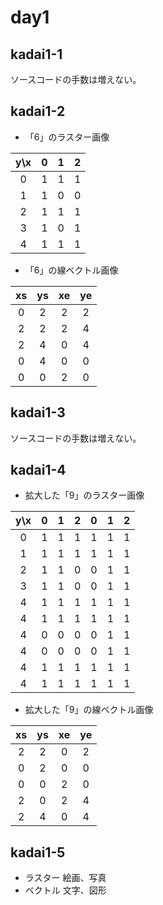 # day1

## kadai1-1

ソースコードの手数は増えない。

## kadai1-2

* 「6」のラスター画像

| y\x | 0   | 1   | 2   |
|:---:|:---:|:---:|:---:|
|0    |1    |1    |1    |
|1    |1    |0    |0    |
|2    |1    |1    |1    |
|3    |1    |0    |1    |
|4    |1    |1    |1    |

* 「6」の線ベクトル画像

| xs  | ys  | xe  | ye  |
|:---:|:---:|:---:|:---:|
|0    |2    |2    |2    |
|2    |2    |2    |4    |
|2    |4    |0    |4    |
|0    |4    |0    |0    |
|0    |0    |2    |0    |

## kadai1-3

ソースコードの手数は増えない。

## kadai1-4

* 拡大した「9」のラスター画像

| y\x | 0   | 1   | 2   | 0   | 1   | 2   |
|:---:|:---:|:---:|:---:|:---:|:---:|:---:|
|0    |1    |1    |1    |1    |1    |1    |
|1    |1    |1    |1    |1    |1    |1    |
|2    |1    |1    |0    |0    |1    |1    |
|3    |1    |1    |0    |0    |1    |1    |
|4    |1    |1    |1    |1    |1    |1    |
|4    |1    |1    |1    |1    |1    |1    |
|4    |0    |0    |0    |0    |1    |1    |
|4    |0    |0    |0    |0    |1    |1    |
|4    |1    |1    |1    |1    |1    |1    |
|4    |1    |1    |1    |1    |1    |1    |

* 拡大した「9」の線ベクトル画像

| xs  | ys  | xe  | ye  |
|:---:|:---:|:---:|:---:|
|2    |2    |0    |2    |
|0    |2    |0    |0    |
|0    |0    |2    |0    |
|2    |0    |2    |4    |
|2    |4    |0    |4    |

## kadai1-5

* ラスター
  絵画、写真
* ベクトル
  文字、図形
